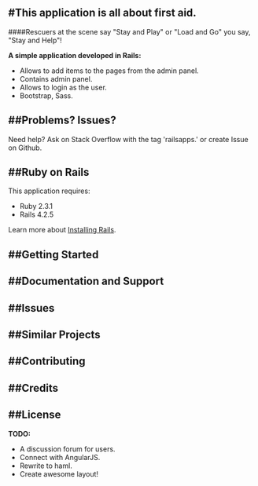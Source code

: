 #This application is all about first aid.
---
####Rescuers at the scene say "Stay and Play" or "Load and Go" you say, "Stay and Help"!

**A simple application developed in Rails:**

* Allows to add items to the pages from the admin panel.
* Contains admin panel.
* Allows to login as the user.
* Bootstrap, Sass.

##Problems? Issues?
-----------

Need help? Ask on Stack Overflow with the tag 'railsapps.' or create Issue on Github.

##Ruby on Rails
-------------

This application requires:

- Ruby 2.3.1
- Rails 4.2.5

Learn more about [Installing Rails](http://railsapps.github.io/installing-rails.html).

##Getting Started
---------------

##Documentation and Support
-------------------------

##Issues
-------------

##Similar Projects
----------------

##Contributing
------------

##Credits
-------

##License
-------


**TODO:**

* A discussion forum for users.
* Connect with AngularJS.
* Rewrite to haml.
* Create awesome layout!






